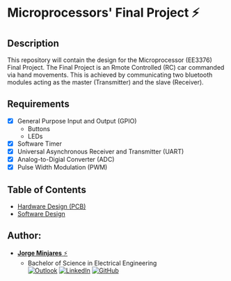 # Microprocessors' Final Project :zap:

## **Description**
This repository will contain the design for the Microprocessor (EE3376) Final Project. The Final Project is an Rmote Controlled (RC) car commanded via hand movements. This is achieved by communicating two bluetooth modules acting as the master (Transmitter) and the slave (Receiver).

## **Requirements**
- [x] General Purpose Input and Output (GPIO) 
    - Buttons
    - LEDs
- [x] Software Timer
- [x] Universal Asynchronous Receiver and Transmitter (UART)
- [x] Analog-to-Digial Converter (ADC)
- [x] Pulse Width Modulation (PWM)
## **Table of Contents**
- [Hardware Design (PCB)](https://github.com/JorgeMinjares/MicroprocessorsFinalProject/tree/main/Hardware)
- [Software Design](https://github.com/JorgeMinjares/MicroprocessorsFinalProject/tree/main/Software)
## **Author:**
* [**Jorge Minjares** :zap:](https://github.com/JorgeMinjares)<br>
  * Bachelor of Science in Electrical Engineering<br>
[![Outlook](https://img.shields.io/badge/Microsoft_Outlook-0078D4?style=for-the-badge&logo=microsoft-outlook&logoColor=white&style=flat)](mailto:jminjares5@miners.utep.edu) 
[![LinkedIn](https://img.shields.io/badge/LinkedIn-0077B5?style=for-the-badge&logo=linkedin&logoColor=white&style=flat)](https://www.linkedin.com/in/jorge-minjares/) [![GitHub](https://img.shields.io/badge/GitHub-100000?style=for-the-badge&logo=github&logoColor=white&style=flat)](https://github.com/JorgeMinjares)